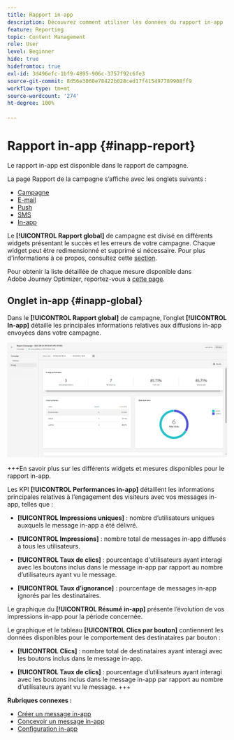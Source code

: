```yaml
---
title: Rapport in-app
description: Découvrez comment utiliser les données du rapport in-app
feature: Reporting
topic: Content Management
role: User
level: Beginner
hide: true
hidefromtoc: true
exl-id: 3d496efc-1bf9-4895-906c-3757f92c6fe3
source-git-commit: 8d56e3060e78422b028ced17f415497789908ff9
workflow-type: tm+mt
source-wordcount: '274'
ht-degree: 100%

---
```


# Rapport in-app {#inapp-report}

Le rapport in-app est disponible dans le rapport de campagne.

La page Rapport de la campagne s’affiche avec les onglets suivants :

* [Campagne](../reports/campaign-global-report.md#campaign-live)
* [E-mail](../reports/campaign-global-report.md#email-live)
* [Push](../reports/campaign-global-report.md#push-live)
* [SMS](../reports/campaign-global-report.md#sms-live)
* [In-app](#in-app-global)

Le **[!UICONTROL Rapport global]** de campagne est divisé en différents widgets présentant le succès et les erreurs de votre campagne. Chaque widget peut être redimensionné et supprimé si nécessaire. Pour plus d&#39;informations à ce propos, consultez cette [section](../reports/global-report.md#modify-dashboard).

Pour obtenir la liste détaillée de chaque mesure disponible dans Adobe Journey Optimizer, reportez-vous à [cette page](../reports/global-report.md#list-of-components-global.md).

## Onglet in-app {#inapp-global}

Dans le **[!UICONTROL Rapport global]** de campagne, l’onglet **[!UICONTROL In-app]** détaille les principales informations relatives aux diffusions in-app envoyées dans votre campagne.

![](assets/campaign_report_global_6.png)

+++En savoir plus sur les différents widgets et mesures disponibles pour le rapport in-app.

Les KPI **[!UICONTROL Performances in-app]** détaillent les informations principales relatives à l’engagement des visiteurs avec vos messages in-app, telles que :

* **[!UICONTROL Impressions uniques]** : nombre d’utilisateurs uniques auxquels le message in-app a été délivré.

* **[!UICONTROL Impressions]** : nombre total de messages in-app diffusés à tous les utilisateurs.

* **[!UICONTROL Taux de clics]** : pourcentage d&#39;utilisateurs ayant interagi avec les boutons inclus dans le message in-app par rapport au nombre d’utilisateurs ayant vu le message.

* **[!UICONTROL Taux d’ignorance]** : pourcentage de messages in-app ignorés par les destinataires.

Le graphique du **[!UICONTROL Résumé in-app]** présente l’évolution de vos impressions in-app pour la période concernée.

Le graphique et le tableau **[!UICONTROL Clics par bouton]** contiennent les données disponibles pour le comportement des destinataires par bouton :

* **[!UICONTROL Clics]** : nombre total de destinataires ayant interagi avec les boutons inclus dans le message in-app.

* **[!UICONTROL Taux de clics]** : pourcentage d’utilisateurs ayant interagi avec les boutons inclus dans le message in-app par rapport au nombre d’utilisateurs ayant vu le message.
+++

**Rubriques connexes :**

* [Créer un message in-app](../in-app/create-in-app.md)
* [Concevoir un message in-app](../in-app/design-in-app.md)
* [Configuration in-app](../in-app/inapp-configuration.md)
